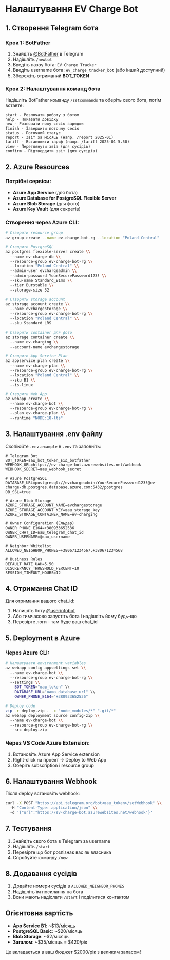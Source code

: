 # Налаштування EV Charge Bot

## 1. Створення Telegram бота

### Крок 1: BotFather
1. Знайдіть [@BotFather](https://t.me/botfather) в Telegram
2. Надішліть `/newbot`
3. Введіть назву бота: `EV Charge Tracker`
4. Введіть username бота: `ev_charge_tracker_bot` (або інший доступний)
5. Збережіть отриманий **BOT_TOKEN**

### Крок 2: Налаштування команд бота
Надішліть BotFather команду `/setcommands` та оберіть свого бота, потім вставте:
```
start - Розпочати роботу з ботом
help - Показати довідку
new - Розпочати нову сесію зарядки
finish - Завершити поточну сесію
status - Поточний статус
report - Звіт за місяць (напр. /report 2025-01)
tariff - Встановити тариф (напр. /tariff 2025-01 5.50)
view - Переглянути звіт (для сусідів)
confirm - Підтвердити звіт (для сусідів)
```

## 2. Azure Resources

### Потрібні сервіси:
- **Azure App Service** (для бота)
- **Azure Database for PostgreSQL Flexible Server**
- **Azure Blob Storage** (для фото)
- **Azure Key Vault** (для секретів)

### Створення через Azure CLI:
```bash
# Створити resource group
az group create --name ev-charge-bot-rg --location "Poland Central"

# Створити PostgreSQL
az postgres flexible-server create \\
  --name ev-charge-db \\
  --resource-group ev-charge-bot-rg \\
  --location "Poland Central" \\
  --admin-user evchargeadmin \\
  --admin-password YourSecurePassword123! \\
  --sku-name Standard_B1ms \\
  --tier Burstable \\
  --storage-size 32

# Створити storage account
az storage account create \\
  --name evchargestorage \\
  --resource-group ev-charge-bot-rg \\
  --location "Poland Central" \\
  --sku Standard_LRS

# Створити container для фото
az storage container create \\
  --name ev-charging \\
  --account-name evchargestorage

# Створити App Service Plan
az appservice plan create \\
  --name ev-charge-plan \\
  --resource-group ev-charge-bot-rg \\
  --location "Poland Central" \\
  --sku B1 \\
  --is-linux

# Створити Web App
az webapp create \\
  --name ev-charge-bot \\
  --resource-group ev-charge-bot-rg \\
  --plan ev-charge-plan \\
  --runtime "NODE:18-lts"
```

## 3. Налаштування .env файлу

Скопіюйте `.env.example` в `.env` та заповніть:

```env
# Telegram Bot
BOT_TOKEN=ваш_bot_token_від_botfather
WEBHOOK_URL=https://ev-charge-bot.azurewebsites.net/webhook
WEBHOOK_SECRET=ваш_webhook_secret

# Azure PostgreSQL
DATABASE_URL=postgresql://evchargeadmin:YourSecurePassword123!@ev-charge-db.postgres.database.azure.com:5432/postgres
DB_SSL=true

# Azure Blob Storage
AZURE_STORAGE_ACCOUNT_NAME=evchargestorage
AZURE_STORAGE_ACCOUNT_KEY=ваш_storage_key
AZURE_STORAGE_CONTAINER_NAME=ev-charging

# Owner Configuration (Ельдар)
OWNER_PHONE_E164=+380933652536
OWNER_CHAT_ID=ваш_telegram_chat_id
OWNER_USERNAME=@ваш_username

# Neighbor Whitelist
ALLOWED_NEIGHBOR_PHONES=+380671234567,+380671234568

# Business Rules
DEFAULT_RATE_UAH=5.50
DISCREPANCY_THRESHOLD_PERCENT=10
SESSION_TIMEOUT_HOURS=12
```

## 4. Отримання Chat ID

Для отримання вашого chat_id:
1. Напишіть боту [@userinfobot](https://t.me/userinfobot)
2. Або тимчасово запустіть бота і надішліть йому будь-що
3. Перевірте логи - там буде ваш chat_id

## 5. Deployment в Azure

### Через Azure CLI:
```bash
# Налаштувати environment variables
az webapp config appsettings set \\
  --name ev-charge-bot \\
  --resource-group ev-charge-bot-rg \\
  --settings \\
    BOT_TOKEN="ваш_token" \\
    DATABASE_URL="ваша_database_url" \\
    OWNER_PHONE_E164="+380933652536"

# Deploy code
zip -r deploy.zip . -x "node_modules/*" ".git/*"
az webapp deployment source config-zip \\
  --name ev-charge-bot \\
  --resource-group ev-charge-bot-rg \\
  --src deploy.zip
```

### Через VS Code Azure Extension:
1. Встановіть Azure App Service extension
2. Right-click на проект → Deploy to Web App
3. Оберіть subscription і resource group

## 6. Налаштування Webhook

Після deploy встановіть webhook:
```bash
curl -X POST "https://api.telegram.org/bot<ваш_token>/setWebhook" \\
  -H "Content-Type: application/json" \\
  -d '{"url":"https://ev-charge-bot.azurewebsites.net/webhook"}'
```

## 7. Тестування

1. Знайдіть свого бота в Telegram за username
2. Надішліть `/start`
3. Перевірте що бот розпізнає вас як власника
4. Спробуйте команду `/new`

## 8. Додавання сусідів

1. Додайте номери сусідів в `ALLOWED_NEIGHBOR_PHONES`
2. Надішліть їм посилання на бота
3. Вони мають надіслати `/start` і поділитися контактом

## Orієнтовна вартість

- **App Service B1**: ~$13/місяць
- **PostgreSQL Basic**: ~$20/місяць  
- **Blob Storage**: ~$2/місяць
- **Загалом**: ~$35/місяць = $420/рік

Це вкладається в ваш бюджет $2000/рік з великим запасом!